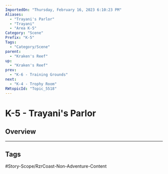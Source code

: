 ```yaml
---
ImportedOn: "Thursday, February 16, 2023 6:10:23 PM"
Aliases:
  - "Trayani's Parlor"
  - "Trayani"
  - "Area K-5"
Category: "Scene"
Prefix: "K-5"
Tags:
  - "Category/Scene"
parent:
  - "Kraken's Reef"
up:
  - "Kraken's Reef"
prev:
  - "K-6 - Training Grounds"
next:
  - "K-4 - Trophy Room"
RWtopicId: "Topic_5518"
---
```

# K-5 - Trayani's Parlor
## Overview

---
## Tags
#Story-Scope/RzrCoast-Non-Adventure-Content


